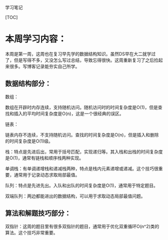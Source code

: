 学习笔记



[TOC]

# 本周学习内容：

本周是第一周，这周也在复习早先学的数据结构知识。虽然DS早在大二就学过了，但是写得不多，又没怎么写过总结，导致忘得很快。这周重新复习了之后捡起来很多。写博客记录能夯实自己所学。

## 数据结构部分：

数组：

数组在开辟时内存连续，支持随机访问。随机访问时的时间复杂度是O(1)，但是查找和插入的平均时间复杂度是O(n)，这是一个很经典的误区。

链表：

链表内存不连续，不支持随机访问。查找的时间复杂度是O(n)，但是插入和删除的时间复杂度是O(1)级。

栈：特点是先进后出，常用于括号匹配，实现递归等。其入栈和出栈的时间复杂度是O(1)，通常有链栈和顺序栈两种实现。

单调栈：有单调递增栈和递减栈两种，特点是栈内元素递增或递减。这个技巧很重要，通常用于记录动态求取局部最值。

队列：特点是先进先出。入队和出队的时间复杂度是O(1)，通常用于特定题目。

双端队列：两边都能进出的数据结构，可以用于求取动态局部最值问题。

## 算法和解题技巧部分：

双指针：这周的题目里有很多双指针的题目，通常用于优化双重循环O(n^2)类的算法。这个技巧非常重要。





